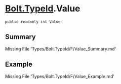 # [Bolt.TypeId](Types/Bolt.TypeId.md).Value
`public readonly int Value`
## Summary
Missing File 'Types/Bolt.TypeId/F/Value_Summary.md'
## Example
Missing File 'Types/Bolt.TypeId/F/Value_Example.md'
